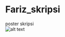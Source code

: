 # Fariz_skripsi
poster skripsi<br/>
![alt text](https://https://https://github.com/farizmpr/Fariz_skripsi/blob/master/poster.png "mysql connector")